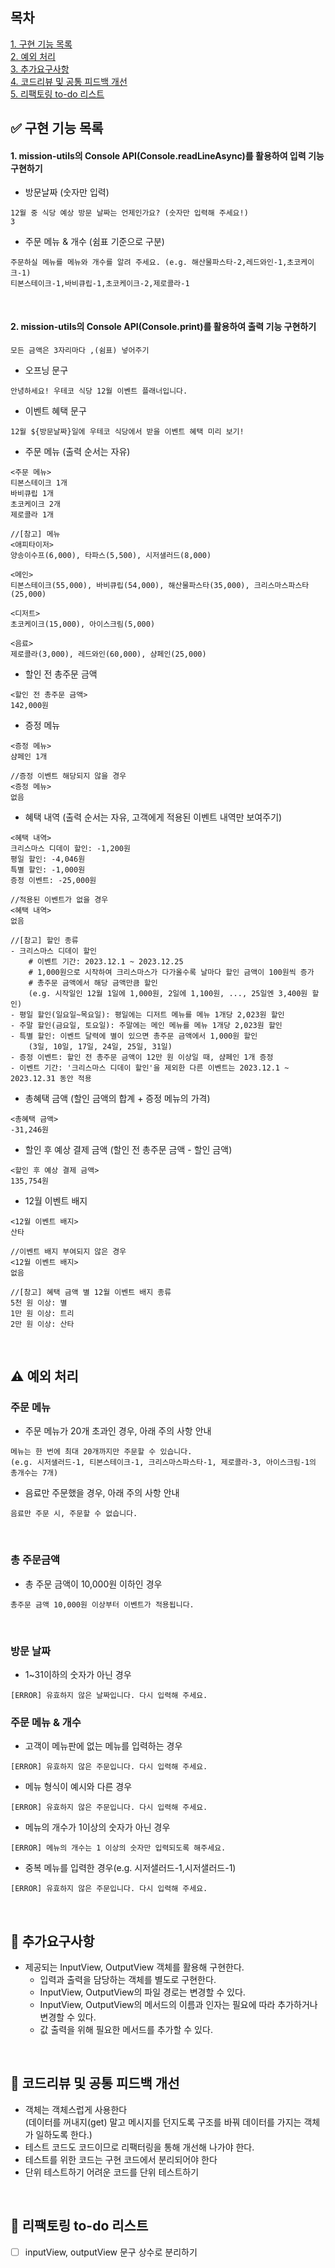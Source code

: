 ## 목차

[1. 구현 기능 목록](#-구현-기능-목록)  
[2. 예외 처리](#%EF%B8%8F-예외-처리)  
[3. 추가요구사항](#-추가요구사항)  
[4. 코드리뷰 및 공통 피드백 개선](#-코드리뷰-및-공통-피드백-개선)  
[5. 리팩토링 to-do 리스트](#-리팩토링-to-do-리스트)
<br>

## ✅ 구현 기능 목록

#### 1. mission-utils의 Console API(Console.readLineAsync)를 활용하여 입력 기능 구현하기

- 방문날짜 (숫자만 입력)

```
12월 중 식당 예상 방문 날짜는 언제인가요? (숫자만 입력해 주세요!)
3
```

- 주문 메뉴 & 개수 (쉼표 기준으로 구분)

```
주문하실 메뉴를 메뉴와 개수를 알려 주세요. (e.g. 해산물파스타-2,레드와인-1,초코케이크-1)
티본스테이크-1,바비큐립-1,초코케이크-2,제로콜라-1
```

<br>

#### 2. mission-utils의 Console API(Console.print)를 활용하여 출력 기능 구현하기

`모든 금액은 3자리마다 ,(쉼표) 넣어주기`

- 오프닝 문구

```
안녕하세요! 우테코 식당 12월 이벤트 플래너입니다.
```

- 이벤트 혜택 문구

```
12월 ${방문날짜}일에 우테코 식당에서 받을 이벤트 혜택 미리 보기!
```

- 주문 메뉴 (출력 순서는 자유)

```
<주문 메뉴>
티본스테이크 1개
바비큐립 1개
초코케이크 2개
제로콜라 1개

//[참고] 메뉴
<애피타이저>
양송이수프(6,000), 타파스(5,500), 시저샐러드(8,000)

<메인>
티본스테이크(55,000), 바비큐립(54,000), 해산물파스타(35,000), 크리스마스파스타(25,000)

<디저트>
초코케이크(15,000), 아이스크림(5,000)

<음료>
제로콜라(3,000), 레드와인(60,000), 샴페인(25,000)
```

- 할인 전 총주문 금액

```
<할인 전 총주문 금액>
142,000원
```

- 증정 메뉴

```
<증정 메뉴>
샴페인 1개

//증정 이벤트 해당되지 않을 경우
<증정 메뉴>
없음
```

- 혜택 내역 (출력 순서는 자유, 고객에게 적용된 이벤트 내역만 보여주기)

```
<혜택 내역>
크리스마스 디데이 할인: -1,200원
평일 할인: -4,046원
특별 할인: -1,000원
증정 이벤트: -25,000원

//적용된 이벤트가 없을 경우
<혜택 내역>
없음

//[참고] 할인 종류
- 크리스마스 디데이 할인
    # 이벤트 기간: 2023.12.1 ~ 2023.12.25
    # 1,000원으로 시작하여 크리스마스가 다가올수록 날마다 할인 금액이 100원씩 증가
    # 총주문 금액에서 해당 금액만큼 할인
    (e.g. 시작일인 12월 1일에 1,000원, 2일에 1,100원, ..., 25일엔 3,400원 할인)
- 평일 할인(일요일~목요일): 평일에는 디저트 메뉴를 메뉴 1개당 2,023원 할인
- 주말 할인(금요일, 토요일): 주말에는 메인 메뉴를 메뉴 1개당 2,023원 할인
- 특별 할인: 이벤트 달력에 별이 있으면 총주문 금액에서 1,000원 할인
    (3일, 10일, 17일, 24일, 25일, 31일)
- 증정 이벤트: 할인 전 총주문 금액이 12만 원 이상일 때, 샴페인 1개 증정
- 이벤트 기간: '크리스마스 디데이 할인'을 제외한 다른 이벤트는 2023.12.1 ~ 2023.12.31 동안 적용
```

- 총혜택 금액 (할인 금액의 합계 + 증정 메뉴의 가격)

```
<총혜택 금액>
-31,246원
```

- 할인 후 예상 결제 금액 (할인 전 총주문 금액 - 할인 금액)

```
<할인 후 예상 결제 금액>
135,754원
```

- 12월 이벤트 배지

```
<12월 이벤트 배지>
산타

//이벤트 배지 부여되지 않은 경우
<12월 이벤트 배지>
없음

//[참고] 혜택 금액 별 12월 이벤트 배지 종류
5천 원 이상: 별
1만 원 이상: 트리
2만 원 이상: 산타
```

<br>

## ⚠️ 예외 처리

### 주문 메뉴

- 주문 메뉴가 20개 초과인 경우, 아래 주의 사항 안내

```
메뉴는 한 번에 최대 20개까지만 주문할 수 있습니다.
(e.g. 시저샐러드-1, 티본스테이크-1, 크리스마스파스타-1, 제로콜라-3, 아이스크림-1의 총개수는 7개)
```

- 음료만 주문했을 경우, 아래 주의 사항 안내

```
음료만 주문 시, 주문할 수 없습니다.
```

<br>

### 총 주문금액

- 총 주문 금액이 10,000원 이하인 경우

```
총주문 금액 10,000원 이상부터 이벤트가 적용됩니다.
```

<br>

### 방문 날짜

- 1~31이하의 숫자가 아닌 경우

```
[ERROR] 유효하지 않은 날짜입니다. 다시 입력해 주세요.
```

### 주문 메뉴 & 개수

- 고객이 메뉴판에 없는 메뉴를 입력하는 경우

```
[ERROR] 유효하지 않은 주문입니다. 다시 입력해 주세요.
```

- 메뉴 형식이 예시와 다른 경우

```
[ERROR] 유효하지 않은 주문입니다. 다시 입력해 주세요.
```

- 메뉴의 개수가 1이상의 숫자가 아닌 경우

```
[ERROR] 메뉴의 개수는 1 이상의 숫자만 입력되도록 해주세요.
```

- 중복 메뉴를 입력한 경우(e.g. 시저샐러드-1,시저샐러드-1)

```
[ERROR] 유효하지 않은 주문입니다. 다시 입력해 주세요.
```

<br>

## 📌 추가요구사항

- 제공되는 InputView, OutputView 객체를 활용해 구현한다.
  - 입력과 출력을 담당하는 객체를 별도로 구현한다.
  - InputView, OutputView의 파일 경로는 변경할 수 있다.
  - InputView, OutputView의 메서드의 이름과 인자는 필요에 따라 추가하거나 변경할 수 있다.
  - 값 출력을 위해 필요한 메서드를 추가할 수 있다.

<br>

## 🎯 코드리뷰 및 공통 피드백 개선

- 객체는 객체스럽게 사용한다  
  (데이터를 꺼내지(get) 말고 메시지를 던지도록 구조를 바꿔 데이터를 가지는 객체가 일하도록 한다.)
- 테스트 코드도 코드이므로 리팩터링을 통해 개선해 나가야 한다.
- 테스트를 위한 코드는 구현 코드에서 분리되어야 한다
- 단위 테스트하기 어려운 코드를 단위 테스트하기

<br>

## 🔧 리팩토링 to-do 리스트

- [ ] inputView, outputView 문구 상수로 분리하기
